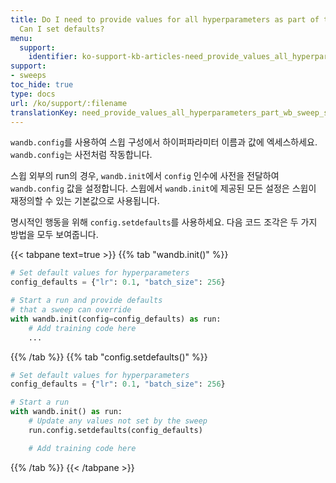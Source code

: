 ```yaml
---
title: Do I need to provide values for all hyperparameters as part of the W&B Sweep.
  Can I set defaults?
menu:
  support:
    identifier: ko-support-kb-articles-need_provide_values_all_hyperparameters_part_wb_sweep_set
support:
- sweeps
toc_hide: true
type: docs
url: /ko/support/:filename
translationKey: need_provide_values_all_hyperparameters_part_wb_sweep_set
---
```

`wandb.config`를 사용하여 스윕 구성에서 하이퍼파라미터 이름과 값에 엑세스하세요. `wandb.config`는 사전처럼 작동합니다.

스윕 외부의 run의 경우, `wandb.init`에서 `config` 인수에 사전을 전달하여 `wandb.config` 값을 설정합니다. 스윕에서 `wandb.init`에 제공된 모든 설정은 스윕이 재정의할 수 있는 기본값으로 사용됩니다.

명시적인 행동을 위해 `config.setdefaults`를 사용하세요. 다음 코드 조각은 두 가지 방법을 모두 보여줍니다.

{{< tabpane text=true >}}
{{% tab "wandb.init()" %}}
```python
# Set default values for hyperparameters
config_defaults = {"lr": 0.1, "batch_size": 256}

# Start a run and provide defaults
# that a sweep can override
with wandb.init(config=config_defaults) as run:
    # Add training code here
    ...
```
{{% /tab %}}
{{% tab "config.setdefaults()" %}}
```python
# Set default values for hyperparameters
config_defaults = {"lr": 0.1, "batch_size": 256}

# Start a run
with wandb.init() as run:
    # Update any values not set by the sweep
    run.config.setdefaults(config_defaults)

    # Add training code here
```
{{% /tab %}}
{{< /tabpane >}}
